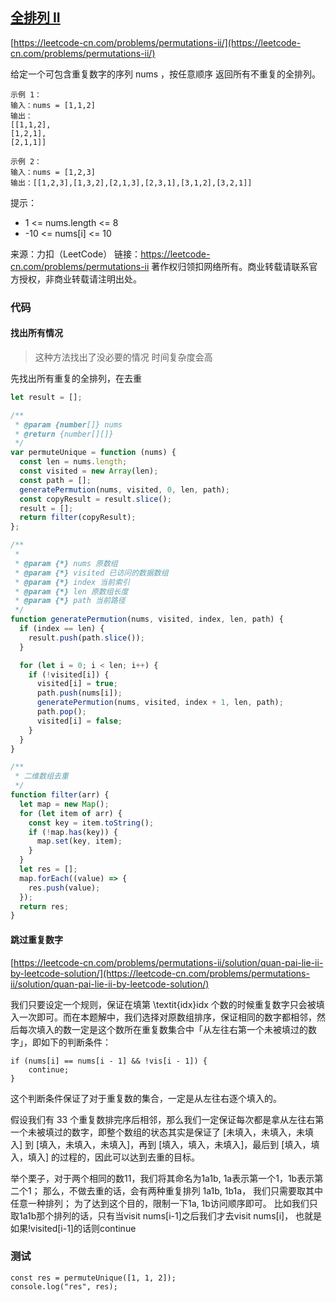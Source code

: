 ## [全排列 II](https://leetcode-cn.com/problems/permutations-ii/)

[https://leetcode-cn.com/problems/permutations-ii/](https://leetcode-cn.com/problems/permutations-ii/)

给定一个可包含重复数字的序列 nums ，按任意顺序 返回所有不重复的全排列。

 ```
示例 1：
输入：nums = [1,1,2]
输出：
[[1,1,2],
 [1,2,1],
 [2,1,1]]
 ```



```tsx
示例 2：
输入：nums = [1,2,3]
输出：[[1,2,3],[1,3,2],[2,1,3],[2,3,1],[3,1,2],[3,2,1]]
```



提示：

* 1 <= nums.length <= 8
* -10 <= nums[i] <= 10



来源：力扣（LeetCode）
链接：https://leetcode-cn.com/problems/permutations-ii
著作权归领扣网络所有。商业转载请联系官方授权，非商业转载请注明出处。



### 代码

#### 找出所有情况

> 这种方法找出了没必要的情况 时间复杂度会高

先找出所有重复的全排列，在去重

```js
let result = [];

/**
 * @param {number[]} nums
 * @return {number[][]}
 */
var permuteUnique = function (nums) {
  const len = nums.length;
  const visited = new Array(len);
  const path = [];
  generatePermution(nums, visited, 0, len, path);
  const copyResult = result.slice();
  result = [];
  return filter(copyResult);
};

/**
 *
 * @param {*} nums 原数组
 * @param {*} visited 已访问的数据数组
 * @param {*} index 当前索引
 * @param {*} len 原数组长度
 * @param {*} path 当前路径
 */
function generatePermution(nums, visited, index, len, path) {
  if (index == len) {
    result.push(path.slice());
  }

  for (let i = 0; i < len; i++) {
    if (!visited[i]) {
      visited[i] = true;
      path.push(nums[i]);
      generatePermution(nums, visited, index + 1, len, path);
      path.pop();
      visited[i] = false;
    }
  }
}

/**
 * 二维数组去重
 */
function filter(arr) {
  let map = new Map();
  for (let item of arr) {
    const key = item.toString();
    if (!map.has(key)) {
      map.set(key, item);
    }
  }
  let res = [];
  map.forEach((value) => {
    res.push(value);
  });
  return res;
}
```

#### **跳过重复数字**

[https://leetcode-cn.com/problems/permutations-ii/solution/quan-pai-lie-ii-by-leetcode-solution/](https://leetcode-cn.com/problems/permutations-ii/solution/quan-pai-lie-ii-by-leetcode-solution/)

我们只要设定一个规则，保证在填第 \textit{idx}idx 个数的时候重复数字只会被填入一次即可。而在本题解中，我们选择对原数组排序，保证相同的数字都相邻，然后每次填入的数一定是这个数所在重复数集合中「从左往右第一个未被填过的数字」，即如下的判断条件：

```
if (nums[i] == nums[i - 1] && !vis[i - 1]) {
    continue;
}
```



这个判断条件保证了对于重复数的集合，一定是从左往右逐个填入的。

假设我们有 33 个重复数排完序后相邻，那么我们一定保证每次都是拿从左往右第一个未被填过的数字，即整个数组的状态其实是保证了 [未填入，未填入，未填入] 到 [填入，未填入，未填入]，再到 [填入，填入，未填入]，最后到 [填入，填入，填入] 的过程的，因此可以达到去重的目标。



举个栗子，对于两个相同的数11，我们将其命名为1a1b, 1a表示第一个1，1b表示第二个1； 那么，不做去重的话，会有两种重复排列 1a1b, 1b1a， 我们只需要取其中任意一种排列； 为了达到这个目的，限制一下1a, 1b访问顺序即可。 比如我们只取1a1b那个排列的话，只有当visit nums[i-1]之后我们才去visit nums[i]， 也就是如果!visited[i-1]的话则continue









### 测试

```tsx
const res = permuteUnique([1, 1, 2]);
console.log("res", res);
```

